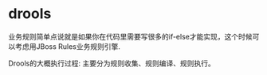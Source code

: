 # drools

<!-- create time: 2015-05-28 17:06:06  -->

<!-- This file is created from $MARBOO_HOME/.media/starts/default.md
本文件由 $MARBOO_HOME/.media/starts/default.md 复制而来 -->

业务规则简单点说就是如果你在代码里需要写很多的if-else才能实现，这个时候可以考虑用JBoss Rules业务规则引擎.

Drools的大概执行过程:
主要分为规则收集、规则编译、规则执行。